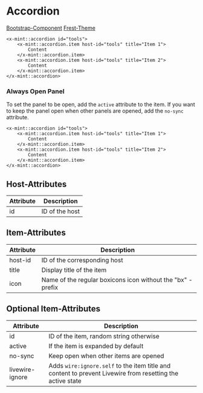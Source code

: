 # Accordion
[Bootstrap-Component](https://getbootstrap.com/docs/5.3/components/accordion/)
[Frest-Theme](https://demos.pixinvent.com/frest-html-admin-template/html/vertical-menu-template-bordered/ui-accordion.html)

```bladehtml
<x-mint::accordion id="tools">
    <x-mint::accordion.item host-id="tools" title="Item 1">
        Content
    </x-mint::accordion.item>
    <x-mint::accordion.item host-id="tools" title="Item 2">
        Content
    </x-mint::accordion.item>
</x-mint::accordion>
```

### Always Open Panel

To set the panel to be open, add the `active` attribute to the item. If you want to keep the panel open when other panels are opened, add the `no-sync` attribute.

```bladehtml
<x-mint::accordion id="tools">
    <x-mint::accordion.item host-id="tools" title="Item 1">
        Content
    </x-mint::accordion.item>
    <x-mint::accordion.item host-id="tools" title="Item 2">
        Content
    </x-mint::accordion.item>
</x-mint::accordion>
```

## Host-Attributes

| Attribute | Description    |
|-----------|----------------|
| id        | ID of the host |

## Item-Attributes

| Attribute | Description                                                 |
|-----------|-------------------------------------------------------------|
| host-id   | ID of the corresponding host                                |
| title     | Display title of the item                                   |
| icon      | Name of the regular boxicons icon without the "bx" - prefix |

## Optional Item-Attributes
| Attribute       | Description                                                                                               |
|-----------------|-----------------------------------------------------------------------------------------------------------|
| id              | ID of the item, random string otherwise                                                                   |
| active          | If the item is expanded by default                                                                        |
| no-sync         | Keep open when other items are opened                                                                     |
| livewire-ignore | Adds `wire:ignore.self` to the item title and content to prevent Livewire from resetting the active state |
